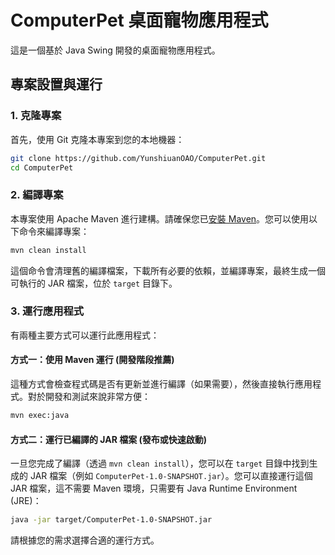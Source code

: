 # ComputerPet 桌面寵物應用程式

這是一個基於 Java Swing 開發的桌面寵物應用程式。

## 專案設置與運行

### 1. 克隆專案

首先，使用 Git 克隆本專案到您的本地機器：

```bash
git clone https://github.com/YunshiuanOAO/ComputerPet.git
cd ComputerPet
```

### 2. 編譯專案

本專案使用 Apache Maven 進行建構。請確保您已[安裝 Maven](https://maven.apache.org/install.html)。您可以使用以下命令來編譯專案：

```bash
mvn clean install
```

這個命令會清理舊的編譯檔案，下載所有必要的依賴，並編譯專案，最終生成一個可執行的 JAR 檔案，位於 `target` 目錄下。

### 3. 運行應用程式

有兩種主要方式可以運行此應用程式：

#### 方式一：使用 Maven 運行 (開發階段推薦)

這種方式會檢查程式碼是否有更新並進行編譯（如果需要），然後直接執行應用程式。對於開發和測試來說非常方便：

```bash
mvn exec:java
```

#### 方式二：運行已編譯的 JAR 檔案 (發布或快速啟動)

一旦您完成了編譯（透過 `mvn clean install`），您可以在 `target` 目錄中找到生成的 JAR 檔案（例如 `ComputerPet-1.0-SNAPSHOT.jar`）。您可以直接運行這個 JAR 檔案，這不需要 Maven 環境，只需要有 Java Runtime Environment (JRE)：

```bash
java -jar target/ComputerPet-1.0-SNAPSHOT.jar
```

請根據您的需求選擇合適的運行方式。 